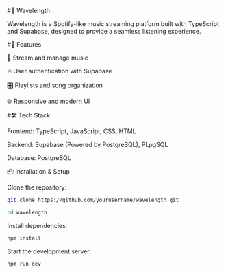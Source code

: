 #🎵 Wavelength

Wavelength is a Spotify-like music streaming platform built with TypeScript and Supabase, designed to provide a seamless listening experience.

#🚀 Features

🎼 Stream and manage music

🔥 User authentication with Supabase

🎛️ Playlists and song organization

🌐 Responsive and modern UI

#🛠 Tech Stack

Frontend: TypeScript, JavaScript, CSS, HTML

Backend: Supabase (Powered by PostgreSQL), PLpgSQL

Database: PostgreSQL

📦 Installation & Setup

Clone the repository:
```sh
git clone https://github.com/yourusername/wavelength.git
```
```sh
cd wavelength
```
Install dependencies:
```sh
npm install
```
Start the development server:
```sh
npm run dev
```
